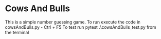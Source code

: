 # Cows And Bulls

This is a simple number guessing game.
To run execute the code in cowsAndBulls.py - Ctrl + F5
To test run pytest .\cowsAndBulls_test.py from the terminal